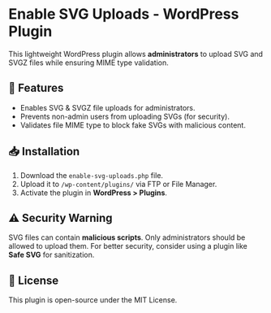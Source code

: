 # Enable SVG Uploads - WordPress Plugin

This lightweight WordPress plugin allows **administrators** to upload SVG and SVGZ files while ensuring MIME type validation.

## 🚀 Features
- Enables SVG & SVGZ file uploads for administrators.
- Prevents non-admin users from uploading SVGs (for security).
- Validates file MIME type to block fake SVGs with malicious content.

## 📥 Installation
1. Download the `enable-svg-uploads.php` file.
2. Upload it to `/wp-content/plugins/` via FTP or File Manager.
3. Activate the plugin in **WordPress > Plugins**.

## ⚠️ Security Warning
SVG files can contain **malicious scripts**. Only administrators should be allowed to upload them. For better security, consider using a plugin like **Safe SVG** for sanitization.

## 📄 License
This plugin is open-source under the MIT License.
